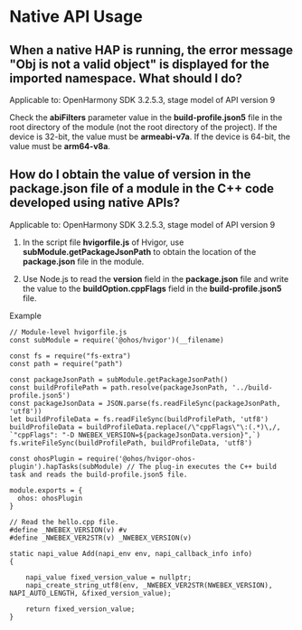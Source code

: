 # Native API Usage

## When a native HAP is running, the error message "Obj is not a valid object" is displayed for the imported namespace. What should I do?

Applicable to: OpenHarmony SDK 3.2.5.3, stage model of API version 9

Check the **abiFilters** parameter value in the **build-profile.json5** file in the root directory of the module (not the root directory of the project). If the device is 32-bit, the value must be **armeabi-v7a**. If the device is 64-bit, the value must be **arm64-v8a**.

## How do I obtain the value of version in the package.json file of a module in the C++ code developed using native APIs?

Applicable to: OpenHarmony SDK 3.2.5.3, stage model of API version 9

1. In the script file **hvigorfile.js** of Hvigor, use **subModule.getPackageJsonPath** to obtain the location of the **package.json** file in the module.

2. Use Node.js to read the **version** field in the **package.json** file and write the value to the **buildOption.cppFlags** field in the **build-profile.json5** file.

Example


```
// Module-level hvigorfile.js
const subModule = require('@ohos/hvigor')(__filename)

const fs = require("fs-extra")
const path = require("path")

const packageJsonPath = subModule.getPackageJsonPath()
const buildProfilePath = path.resolve(packageJsonPath, '../build-profile.json5')
const packageJsonData = JSON.parse(fs.readFileSync(packageJsonPath, 'utf8'))
let buildProfileData = fs.readFileSync(buildProfilePath, 'utf8')
buildProfileData = buildProfileData.replace(/\"cppFlags\"\:(.*)\,/, `"cppFlags": "-D NWEBEX_VERSION=${packageJsonData.version}",`)
fs.writeFileSync(buildProfilePath, buildProfileData, 'utf8')

const ohosPlugin = require('@ohos/hvigor-ohos-plugin').hapTasks(subModule) // The plug-in executes the C++ build task and reads the build-profile.json5 file.

module.exports = {
  ohos: ohosPlugin
}
```


```
// Read the hello.cpp file.
#define _NWEBEX_VERSION(v) #v
#define _NWEBEX_VER2STR(v) _NWEBEX_VERSION(v)

static napi_value Add(napi_env env, napi_callback_info info)
{

    napi_value fixed_version_value = nullptr;
    napi_create_string_utf8(env, _NWEBEX_VER2STR(NWEBEX_VERSION), NAPI_AUTO_LENGTH, &fixed_version_value);

    return fixed_version_value;
}
```
